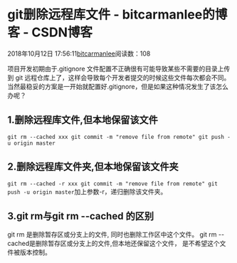 
# git删除远程库文件 - bitcarmanlee的博客 - CSDN博客


2018年10月12日 17:56:11[bitcarmanlee](https://me.csdn.net/bitcarmanlee)阅读数：108


项目开发初期由于.gitignore 文件配置不正确很有可能导致某些不需要的目录上传到 git 远程仓库上了，这样会导致每个开发者提交的时候这些文件每次都会不同。当然最稳妥的方案是一开始就配置好.gitignore，但是如果这种情况发生了该怎么办呢？
## 1.删除远程库文件,但本地保留该文件
`git rm --cached xxx
git commit -m "remove file from remote"
git push -u origin master`
## 2.删除远程库文件夹,但本地保留该文件夹
`git rm --cached -r xxx
git commit -m "remove file from remote"
git push -u origin master`加上参数-r，递归删除该文件夹。
## 3.git rm与git rm --cached 的区别
git rm 是删除暂存区或分支上的文件, 同时也删除工作区中这个文件。
git rm --cached是删除暂存区或分支上的文件,但本地还保留这个文件， 是不希望这个文件被版本控制。

